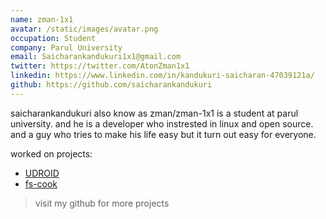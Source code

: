 ```yaml
---
name: zman-1x1
avatar: /static/images/avatar.png
occupation: Student
company: Parul University
email: Saicharankandukuri1x1@gmail.com
twitter: https://twitter.com/AtonZman1x1
linkedin: https://www.linkedin.com/in/kandukuri-saicharan-47039121a/
github: https://github.com/saicharankandukuri
---
```


saicharankandukuri also know as zman/zman-1x1 is a student at parul university. and he is a developer who instrested in linux and open source. and a guy who tries to make his life easy but it turn out easy for everyone.

worked on projects:

- [UDROID](https://github.com/RandomCoderOrg/ubuntu-on-android)
- [fs-cook](https://github.com/RandomCoderOrg/fs-cook)

> visit my github for more projects
